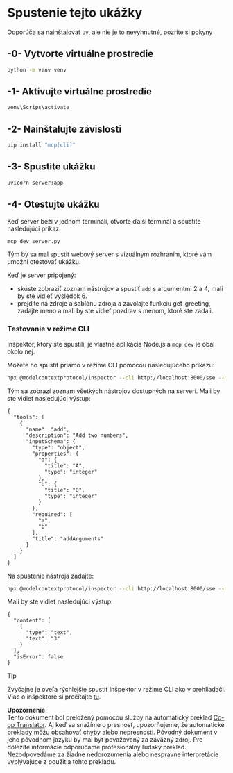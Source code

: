 <!--
CO_OP_TRANSLATOR_METADATA:
{
  "original_hash": "69ba3bd502bd743233137bac5539c08b",
  "translation_date": "2025-08-19T16:10:23+00:00",
  "source_file": "03-GettingStarted/05-sse-server/solution/python/README.md",
  "language_code": "sk"
}
-->
# Spustenie tejto ukážky

Odporúča sa nainštalovať `uv`, ale nie je to nevyhnutné, pozrite si [pokyny](https://docs.astral.sh/uv/#highlights)

## -0- Vytvorte virtuálne prostredie

```bash
python -m venv venv
```

## -1- Aktivujte virtuálne prostredie

```bash
venv\Scrips\activate
```

## -2- Nainštalujte závislosti

```bash
pip install "mcp[cli]"
```

## -3- Spustite ukážku

```bash
uvicorn server:app
```

## -4- Otestujte ukážku

Keď server beží v jednom termináli, otvorte ďalší terminál a spustite nasledujúci príkaz:

```bash
mcp dev server.py
```

Tým by sa mal spustiť webový server s vizuálnym rozhraním, ktoré vám umožní otestovať ukážku.

Keď je server pripojený:

- skúste zobraziť zoznam nástrojov a spustiť `add` s argumentmi 2 a 4, mali by ste vidieť výsledok 6.
- prejdite na zdroje a šablónu zdroja a zavolajte funkciu get_greeting, zadajte meno a mali by ste vidieť pozdrav s menom, ktoré ste zadali.

### Testovanie v režime CLI

Inšpektor, ktorý ste spustili, je vlastne aplikácia Node.js a `mcp dev` je obal okolo nej.

Môžete ho spustiť priamo v režime CLI pomocou nasledujúceho príkazu:

```bash
npx @modelcontextprotocol/inspector --cli http://localhost:8000/sse --method tools/list
```

Tým sa zobrazí zoznam všetkých nástrojov dostupných na serveri. Mali by ste vidieť nasledujúci výstup:

```text
{
  "tools": [
    {
      "name": "add",
      "description": "Add two numbers",
      "inputSchema": {
        "type": "object",
        "properties": {
          "a": {
            "title": "A",
            "type": "integer"
          },
          "b": {
            "title": "B",
            "type": "integer"
          }
        },
        "required": [
          "a",
          "b"
        ],
        "title": "addArguments"
      }
    }
  ]
}
```

Na spustenie nástroja zadajte:

```bash
npx @modelcontextprotocol/inspector --cli http://localhost:8000/sse --method tools/call --tool-name add --tool-arg a=1 --tool-arg b=2
```

Mali by ste vidieť nasledujúci výstup:

```text
{
  "content": [
    {
      "type": "text",
      "text": "3"
    }
  ],
  "isError": false
}
```

> [!TIP]
> Zvyčajne je oveľa rýchlejšie spustiť inšpektor v režime CLI ako v prehliadači.
> Viac o inšpektore si prečítajte [tu](https://github.com/modelcontextprotocol/inspector).

**Upozornenie**:  
Tento dokument bol preložený pomocou služby na automatický preklad [Co-op Translator](https://github.com/Azure/co-op-translator). Aj keď sa snažíme o presnosť, upozorňujeme, že automatické preklady môžu obsahovať chyby alebo nepresnosti. Pôvodný dokument v jeho pôvodnom jazyku by mal byť považovaný za záväzný zdroj. Pre dôležité informácie odporúčame profesionálny ľudský preklad. Nezodpovedáme za žiadne nedorozumenia alebo nesprávne interpretácie vyplývajúce z použitia tohto prekladu.